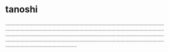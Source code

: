 # tanoshi
........................................................................................................................................................................................................................................................................................................................................................................................................................................................................................................................................................................